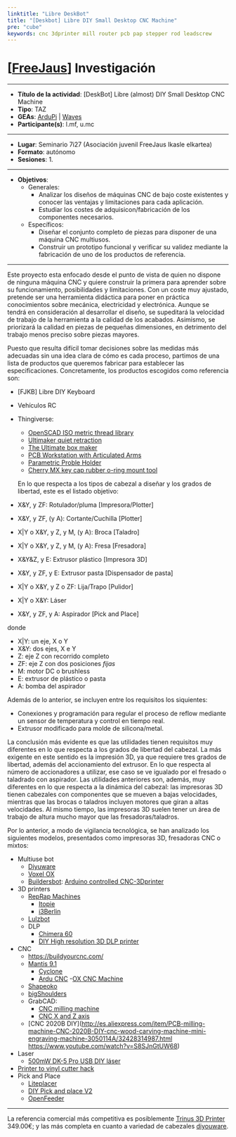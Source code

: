```yaml
---
linktitle: "Libre DeskBot"
title: "[Deskbot] Libre DIY Small Desktop CNC Machine"
pre: "cube"
keywords: cnc 3dprinter mill router pcb pap stepper rod leadscrew
---
```


# [[FreeJaus](https://github.com/FreeJaus)] Investigación

---

- **Título de la actividad**: [DeskBot] Libre (almost) DIY Small Desktop CNC Machine
- **Tipo**: TAZ
- **GEAs**: [ArduPi](https://github.com/FreeJaus/ardupi) | [Waves](https://github.com/FreeJaus/gea-waves)
- **Participante(s)**: l.mf, u.mc

---

- **Lugar**: Seminario 7i27 (Asociación juvenil FreeJaus Ikasle elkartea)
- **Formato**: autónomo
- **Sesiones**:
  1.

---

- **Objetivos**:
  - Generales:
     - Analizar los diseños de máquinas CNC de bajo coste existentes y conocer las ventajas y limitaciones para cada aplicación.
	 - Estudiar los costes de adquisicon/fabricación de los componentes necesarios.
  - Específicos:
	 - Diseñar el conjunto completo de piezas para disponer de una máquina CNC multiusos.
	 - Construir un prototipo funcional y verificar su validez mediante la fabricación de uno de los productos de referencia.

---

Este proyecto esta enfocado desde el punto de vista de quien no dispone de ninguna máquina CNC y quiere construir la primera para aprender sobre su funcionamiento, posibilidades y limitaciones. Con un coste muy ajustado, pretende ser una herramienta didáctica para poner en práctica conocimientos sobre mecánica, electricidad y electrónica. Aunque se tendrá en consideración al desarrollar el diseño, se supeditará la velocidad de trabajo de la herramienta a la calidad de los acabados. Asimismo, se priorizará la calidad en piezas de pequeñas dimensiones, en detrimento del trabajo menos preciso sobre piezas mayores.

Puesto que resulta difícil tomar decisiones sobre las medidas más adecuadas sin una idea clara de cómo es cada proceso, partimos de una lista de productos que queremos fabricar para establecer las especificaciones. Concretamente, los productos escogidos como referencia son:

- [FJKB] Libre DIY Keyboard
- Vehículos RC
- Thingiverse:
  - [OpenSCAD ISO metric thread library](http://www.thingiverse.com/thing:311031)
  - [Ultimaker quiet retraction](http://www.thingiverse.com/thing:53690)
  - [The Ultimate box maker](https://www.thingiverse.com/thing:1264391)
  - [PCB Workstation with Articulated Arms](https://www.thingiverse.com/thing:801279)
  - [Parametric Proble Holder](https://www.thingiverse.com/thing:1134586)
  - [Cherry MX key cap rubber o-ring mount tool](https://www.thingiverse.com/thing:227327)

  En lo que respecta a los tipos de cabezal a diseñar y los grados de libertad, este es el listado objetivo:

- X&Y, y ZF: Rotulador/pluma [Impresora/Plotter]
- X&Y, y ZF, (y A): Cortante/Cuchilla [Plotter]
- X|Y o X&Y, y Z, y M, (y A): Broca [Taladro]
- X|Y o X&Y, y Z, y M, (y A): Fresa [Fresadora]
- X&Y&Z, y E: Extrusor plástico [Impresora 3D]
- X&Y, y ZF, y E: Extrusor pasta [Dispensador de pasta]
- X|Y o X&Y, y Z o ZF: Lija/Trapo [Pulidor]
- X|Y o X&Y: Láser
- X&Y, y ZF, y A: Aspirador [Pick and Place]

donde

- X|Y: un eje, X o Y
- X&Y: dos ejes, X e Y
- Z: eje Z con recorrido completo
- ZF: eje Z con dos posiciones *fijas*
- M: motor DC o brushless
- E: extrusor de plástico o pasta
- A: bomba del aspirador

Además de lo anterior, se incluyen entre los requisitos los siquientes:

- Conexiones y programación para regular el proceso de reflow mediante un sensor de temperatura y control en tiempo real.
- Extrusor modificado para molde de silicona/metal.

La conclusión más evidente es que las utilidades tienen requisitos muy diferentes en lo que respecta a los grados de libertad del cabezal. La más exigente en este sentido es la impresión 3D, ya que requiere tres grados de libertad, además del accionamiento del extrusor. En lo que respecta al número de accionadores a utilizar, ese caso se ve igualado por el fresado o taladrado con aspirador. Las utilidades anteriores son, además, muy diferentes en lo que respecta a la dinámica del cabezal: las impresoras 3D tienen cabezales con componentes que se mueven a bajas velocidades, mientras que las brocas o taladros incluyen motores que giran a altas velocidades. Al mismo tiempo, las impresoras 3D suelen tener un área de trabajo de altura mucho mayor que las fresadoras/taladros.

Por lo anterior, a modo de vigilancia tecnológica, se han analizado los siguientes modelos, presentados como impresoras 3D, fresadoras CNC o mixtos:

- Multiuse bot
  - [Diyuware](http://www.diyouware.com/)
  - [Voxel OX](http://www.openbuilds.com/builds/voxel-ox-extendable-3d-printer-and-cnc-platform.2418/)
  - [Buildersbot](http://www.3ders.org/articles/20140616-build-your-own-arduino-controlled-buildersbot-cnc-3d-printer.html): [Arduino controlled CNC-3Dprinter](http://www.instructables.com/id/Arduino-Controlled-CNC-3D-Printer/)
- 3D printers
  - [RepRap Machines](http://reprap.org/wiki/RepRap_Machines)
     - [Itopie](http://reprap.org/wiki/ITopie)
     - [i3Berlin](http://reprap.org/wiki/I3Berlin)
  - [Lulzbot](https://www.lulzbot.com/)
  - DLP
     - [Chimera 60](http://www.instructables.com/id/Chimera-60-DLP-resin-3d-printer/)
     - [DIY High resolution 3D DLP printer]( http://www.instructables.com/id/DIY-high-resolution-3D-DLP-printer-3D-printer/)
- CNC
  - https://buildyourcnc.com/
  - [Mantis 9.1](http://makeyourbot.wikidot.com/mantis9-1)
     - [Cyclone](https://store.bq.com/es/cyclone)
     - [Ardu CNC](https://grabcad.com/library/ardu-cnc-1)
  -[OX CNC Machine]( http://www.openbuilds.com/builds/openbuilds-ox-cnc-machine.341/)
  - [Shapeoko](http://carbide3d.com/shapeoko/)
  - [bigShoulders](http://diylilcnc.org/bigshoulders/)
  - GrabCAD:
     - [CNC milling machine](https://grabcad.com/library/cnc-milling-machine-13)
     - [CNC X and Z axis](https://grabcad.com/library/cnc-x-and-z-axis-1)
  - [CNC 2020B DIY](http://es.aliexpress.com/item/PCB-milling-machine-CNC-2020B-DIY-cnc-wood-carving-machine-mini-engraving-machine-3050114A/32428314987.html
https://www.youtube.com/watch?v=S8SJnGtUW68)
- Laser
  - [500mW DK-5 Pro USB DIY láser](http://es.aliexpress.com/store/product/500mW-DK-5-Pro-USB-DIY-Laser-Engraver-Printer-Laser-Cutter-Engraving-Machine-Cutting-Machine/1776099_32541789106.html?spm=2114.04010208.3.118.ujQ6wY&ws_ab_test=searchweb201556_1,searchweb201644_5_505_506_503_504_301_502_10001_10002_10017_10010_10005_10011_10006_10003_10004_10013_10009_10008,searchweb201560_1,searchweb1451318400_-1,searchweb1451318411_6449&btsid=2a00dbde-d33e-43c6-bc51-8761d030a7f1)
- [Printer to vinyl cutter hack](www.instructables.com/id/Printer-to-vinyl-cutter-hack/)
- Pick and Place
  - [Liteplacer](http://www.liteplacer.com)
  - [DIY Pick and place V2]( http://www.briandorey.com/post/diy-pick-and-place-v2-project-complete)
  - [OpenFeeder](https://github.com/xboxhacker/OpenFeeder)

---

La referencia comercial más competitiva es posiblemente [Trinus 3D Printer](https://eu.kodama3d.com/collections/trinus/products/trinus-3d-printer?variant=33203947460) 349.00€; y las más completa en cuanto a variedad de cabezales [diyouware](http://www.diyouware.com/).
